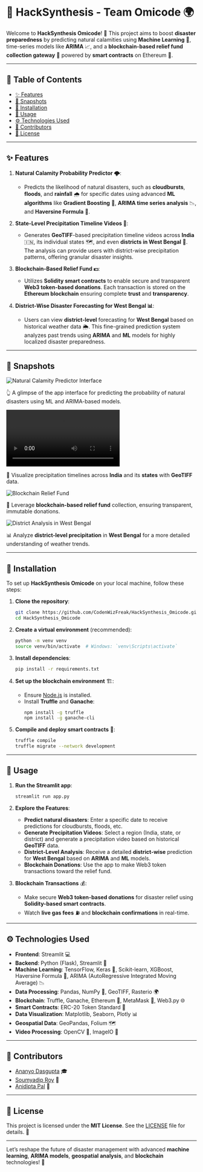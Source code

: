 # 🚀 HackSynthesis - Team Omicode 🌍

Welcome to **HackSynthesis Omicode**! 🌟 This project aims to boost **disaster preparedness** by predicting natural calamities using **Machine Learning** 🧠, time-series models like **ARIMA** 📈, and a **blockchain-based relief fund collection gateway** 💸 powered by **smart contracts** on Ethereum 🔗.

---

## 🎯 Table of Contents

- [✨ Features](#features)
- [📸 Snapshots](#snapshots)
- [🔧 Installation](#installation)
- [📖 Usage](#usage)
- [⚙️ Technologies Used](#technologies-used)
- [👥 Contributors](#contributors)
- [📜 License](#license)

---

## ✨ Features

1. **Natural Calamity Probability Predictor 🌩️**:
   - Predicts the likelihood of natural disasters, such as **cloudbursts**, **floods**, and **rainfall** 🌧️ for specific dates using advanced **ML algorithms** like **Gradient Boosting** 🌲, **ARIMA time series analysis** 📉, and **Haversine Formula** 📐.

2. **State-Level Precipitation Timeline Videos 🎥**:
   - Generates **GeoTIFF**-based precipitation timeline videos across **India** 🇮🇳, its individual states 🗺️, and even **districts in West Bengal** 📍. The analysis can provide users with district-wise precipitation patterns, offering granular disaster insights.

3. **Blockchain-Based Relief Fund 💵**:
   - Utilizes **Solidity smart contracts** to enable secure and transparent **Web3 token-based donations**. Each transaction is stored on the **Ethereum blockchain** ensuring complete **trust** and **transparency**.

4. **District-Wise Disaster Forecasting for West Bengal 📊**:
   - Users can view **district-level** forecasting for **West Bengal** based on historical weather data 🌦️. This fine-grained prediction system analyzes past trends using **ARIMA** and **ML** models for highly localized disaster preparedness.

---

## 📸 Snapshots

![Natural Calamity Predictor Interface](https://github.com/user-attachments/assets/4a776950-5a4f-4f2d-b36c-b286736d619c)

👆 A glimpse of the app interface for predicting the probability of natural disasters using ML and ARIMA-based models.

![Precipitation Timeline Across States](https://github.com/Anidipta/HackSynthesis_Omicode/blob/main/images/rainfall_video.mp4)

🎥 Visualize precipitation timelines across **India** and its **states** with **GeoTIFF** data.

![Blockchain Relief Fund](https://github.com/user-attachments/assets/0a66c26d-6060-4be5-a97b-65cd3ac2464e)

💸 Leverage **blockchain-based relief fund** collection, ensuring transparent, immutable donations.

![District Analysis in West Bengal](https://github.com/user-attachments/assets/822c525a-a86c-44a4-866a-201019000d53)

📊 Analyze **district-level precipitation** in **West Bengal** for a more detailed understanding of weather trends.

---

## 🔧 Installation

To set up **HackSynthesis Omicode** on your local machine, follow these steps:

1. **Clone the repository**:
   ```bash
   git clone https://github.com/CodenWizFreak/HackSynthesis_Omicode.git
   cd HackSynthesis_Omicode
   ```

2. **Create a virtual environment** (recommended):
   ```bash
   python -m venv venv
   source venv/bin/activate  # Windows: `venv\Scripts\activate`
   ```

3. **Install dependencies**:
   ```bash
   pip install -r requirements.txt
   ```

4. **Set up the blockchain environment** 🏗️:
   - Ensure [Node.js](https://nodejs.org/) is installed.
   - Install **Truffle** and **Ganache**:
     ```bash
     npm install -g truffle
     npm install -g ganache-cli
     ```

5. **Compile and deploy smart contracts** 📝:
   ```bash
   truffle compile
   truffle migrate --network development
   ```

---

## 📖 Usage

1. **Run the Streamlit app**:
   ```bash
   streamlit run app.py
   ```

2. **Explore the Features**:
   - **Predict natural disasters**: Enter a specific date to receive predictions for cloudbursts, floods, etc.
   - **Generate Precipitation Videos**: Select a region (India, state, or district) and generate a precipitation video based on historical **GeoTIFF** data.
   - **District-Level Analysis**: Receive a detailed **district-wise** prediction for **West Bengal** based on **ARIMA** and **ML** models.
   - **Blockchain Donations**: Use the app to make Web3 token transactions toward the relief fund.

3. **Blockchain Transactions** 💰:
   - Make secure **Web3 token-based donations** for disaster relief using **Solidity-based smart contracts**.
   - Watch **live gas fees** ⛽ and **blockchain confirmations** in real-time.

---

## ⚙️ Technologies Used

- **Frontend**: Streamlit 💻
- **Backend**: Python (Flask), Streamlit 🚀
- **Machine Learning**: TensorFlow, Keras 🧠, Scikit-learn, XGBoost, Haversine Formula 📐, ARIMA (AutoRegressive Integrated Moving Average) 📉
- **Data Processing**: Pandas, NumPy 🧮, GeoTIFF, Rasterio 🌍
- **Blockchain**: Truffle, Ganache, Ethereum 🔗, MetaMask 🦊, Web3.py 🌐
- **Smart Contracts**: ERC-20 Token Standard 💎
- **Data Visualization**: Matplotlib, Seaborn, Plotly 📊
- **Geospatial Data**: GeoPandas, Folium 🗺️
- **Video Processing**: OpenCV 🎥, ImageIO 📅

---

## 👥 Contributors

- [Ananyo Dasgupta](https://github.com/CodenWizFreak) 🎓
- [Soumyadip Roy](https://github.com/SoumyadipRoy16) 🚀
- [Anidipta Pal](https://github.com/Anidipta) 🌟

---

## 📜 License

This project is licensed under the **MIT License**. See the [LICENSE](LICENSE) file for details. 📄

---

Let’s reshape the future of disaster management with advanced **machine learning**, **ARIMA models**, **geospatial analysis**, and **blockchain** technologies! 🚀
